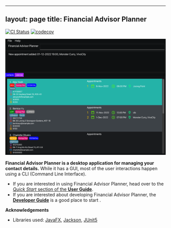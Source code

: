 
---
layout: page
title: Financial Advisor Planner
---
[![CI Status](https://github.com/AY2223S1-CS2103T-W09-2/tp/workflows/Java%20CI/badge.svg)](https://github.com/AY2223S1-CS2103T-W09-2/tp/actions)
[![codecov](https://codecov.io/gh/AY2223S1-CS2103T-W09-2/tp/branch/master/graph/badge.svg?token=UFZ3FQBSRS)](https://codecov.io/gh/AY2223S1-CS2103T-W09-2/tp)


![Ui](images/Ui.png)

**Financial Advisor Planner is a desktop application for managing your contact details.** While it has a GUI, most of the user interactions happen using a CLI (Command Line Interface).

* If you are interested in using Financial Advisor Planner, head over to the [_Quick Start_ section of the **User Guide**](https://ay2223s1-cs2103t-w09-2.github.io/tp/UserGuide.html#quick-start).
* If you are interested about developing Financial Advisor Planner, the [**Developer Guide**](https://ay2223s1-cs2103t-w09-2.github.io/tp/DeveloperGuide.html) is a good place to start .


**Acknowledgements**

* Libraries used: [JavaFX](https://openjfx.io/), [Jackson](https://github.com/FasterXML/jackson), [JUnit5](https://github.com/junit-team/junit5)
